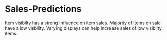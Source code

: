 # Sales-Predictions
Item visibilty has a strong influence on item sales. 
Majority of items on sale have a low visbility. 
Varying displays can help increase sales of low visibilty items. 
